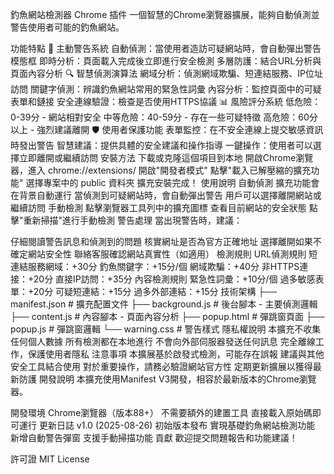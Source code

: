 釣魚網站檢測器 Chrome 插件
一個智慧的Chrome瀏覽器擴展，能夠自動偵測並警告使用者可能的釣魚網站。

功能特點
🚀 主動警告系統
自動偵測：當使用者造訪可疑網站時，會自動彈出警告模態框
即時分析：頁面載入完成後立即進行安全檢測
多層防護：結合URL分析與頁面內容分析
🔍 智慧偵測演算法
網域分析：偵測網域欺騙、短連結服務、IP位址訪問
關鍵字偵測：辨識釣魚網站常用的緊急性詞彙
內容分析：監控頁面中的可疑表單和鏈接
安全連線驗證：檢查是否使用HTTPS協議
📊 風險評分系統
低危險：0-39分 - 網站相對安全
中等危險：40-59分 - 存在一些可疑特徵
高危險：60分以上 - 強烈建議離開
🛡️ 使用者保護功能
表單監控：在不安全連線上提交敏感資訊時發出警告
智慧建議：提供具體的安全建議和操作指導
一鍵操作：使用者可以選擇立即離開或繼續訪問
安裝方法
下載或克隆這個項目到本地
開啟Chrome瀏覽器，進入 chrome://extensions/
開啟"開發者模式"
點擊"載入已解壓縮的擴充功能"
選擇專案中的 public 資料夾
擴充安裝完成！
使用說明
自動偵測
擴充功能會在背景自動運行
當偵測到可疑網站時，會自動彈出警告
用戶可以選擇離開網站或繼續訪問
手動檢測
點擊瀏覽器工具列中的擴充圖標
查看目前網站的安全狀態
點擊"重新掃描"進行手動檢測
警告處理
當出現警告時，建議：

仔細閱讀警告訊息和偵測到的問題
核實網址是否為官方正確地址
選擇離開如果不確定網站安全性
聯絡客服確認網站真實性（如適用）
檢測規則
URL偵測規則
短連結服務網域：+30分
釣魚關鍵字：+15分/個
網域欺騙：+40分
非HTTPS連接：+20分
直接IP訪問：+35分
內容檢測規則
緊急性詞彙：+10分/個
過多敏感表單：+20分
可疑短連結：+15分
過多外部連結：+15分
技術架構
├── manifest.json # 擴充配置文件
├── background.js # 後台腳本 - 主要偵測邏輯
├── content.js # 內容腳本 - 頁面內容分析
├── popup.html # 彈跳窗頁面
├── popup.js # 彈跳窗邏輯
└── warning.css # 警告樣式
隱私權說明
本擴充不收集任何個人數據
所有檢測都在本地進行
不會向外部伺服器發送任何訊息
完全離線工作，保護使用者隱私
注意事項
本擴展基於啟發式檢測，可能存在誤報
建議與其他安全工具結合使用
對於重要操作，請務必驗證網站官方性
定期更新擴展以獲得最新防護
開發說明
本擴充使用Manifest V3開發，相容於最新版本的Chrome瀏覽器。

開發環境
Chrome瀏覽器（版本88+）
不需要額外的建置工具
直接載入原始碼即可運行
更新日誌
v1.0 (2025-08-26)
初始版本發布
實現基礎釣魚網站檢測功能
新增自動警告彈窗
支援手動掃描功能
貢獻
歡迎提交問題報告和功能建議！

許可證
MIT License
